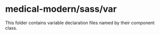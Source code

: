 # medical-modern/sass/var

This folder contains variable declaration files named by their component class.
